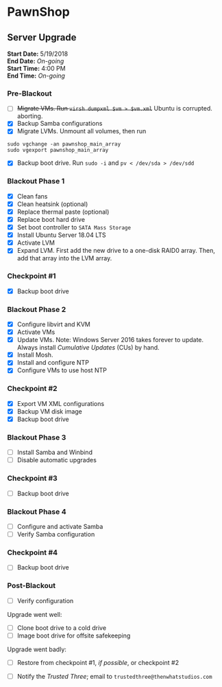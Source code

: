 # PawnShop
## Server Upgrade
__Start Date:__ 5/19/2018  
__End Date:__ _On-going_  
__Start Time:__ 4:00 PM  
__End Time:__ _On-going_  

### Pre-Blackout
- [ ] ~~Migrate VMs. Run `virsh dumpxml $vm > $vm.xml`~~ Ubuntu is corrupted.
aborting.
- [x] Backup Samba configurations
- [x] Migrate LVMs. Unmount all volumes, then run
```
sudo vgchange -an pawnshop_main_array
sudo vgexport pawnshop_main_array
```
- [x] Backup boot drive. Run `sudo -i` and `pv < /dev/sda > /dev/sdd`

### Blackout Phase 1
- [x] Clean fans
- [x] Clean heatsink (optional)
- [x] Replace thermal paste (optional)
- [x] Replace boot hard drive
- [x] Set boot controller to `SATA Mass Storage`
- [x] Install Ubuntu Server 18.04 LTS
- [x] Activate LVM
- [x] Expand LVM. First add the new drive to a one-disk RAID0 array. Then, add
that array into the LVM array.

### Checkpoint #1
- [x] Backup boot drive

### Blackout Phase 2
- [x] Configure libvirt and KVM
- [x] Activate VMs
- [x] Update VMs. Note: Windows Server 2016 takes forever to update. Always
install _Cumulative Updates_ (CUs) by hand.
- [x] Install Mosh.
- [x] Install and configure NTP
- [x] Configure VMs to use host NTP

### Checkpoint #2
- [x] Export VM XML configurations
- [x] Backup VM disk image
- [x] Backup boot drive

### Blackout Phase 3
- [ ] Install Samba and Winbind
- [ ] Disable automatic upgrades

### Checkpoint #3
- [ ] Backup boot drive

### Blackout Phase 4
- [ ] Configure and activate Samba
- [ ] Verify Samba configuration

### Checkpoint #4
- [ ] Backup boot drive

### Post-Blackout
- [ ] Verify configuration

Upgrade went well:
- [ ] Clone boot drive to a cold drive
- [ ] Image boot drive for offsite safekeeping

Upgrade went badly:
- [ ] Restore from checkpoint #1, _if possible_, or checkpoint #2


- [ ] Notify the _Trusted Three_; email to `trustedthree@thenwhatstudios.com`
